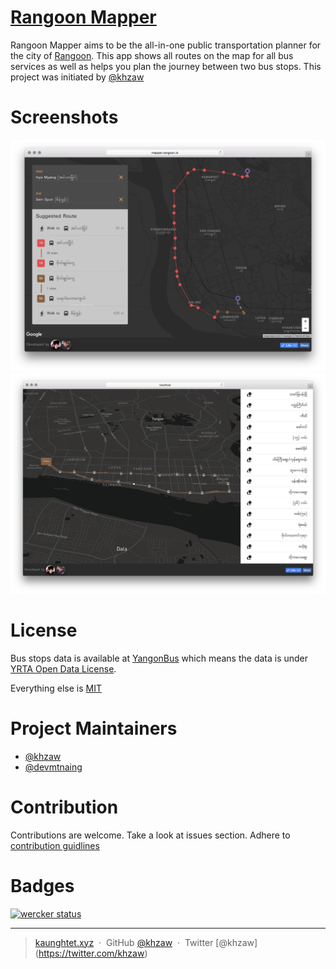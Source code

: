 # [Rangoon Mapper](http://mapper.rangoon.io)

Rangoon Mapper aims to be the all-in-one public transportation planner for the city of [Rangoon](https://en.wikipedia.org/wiki/Yangon). This app shows all routes on the map for all bus services as well as helps you plan the journey between two bus stops. This project was initiated by [@khzaw](https://github.com/khzaw)



# Screenshots

![Screenshot1](.github/Screenshot1.png)
![Screenshot2](.github/Screenshot2.png)

# License
Bus stops data is available at [YangonBus](http://www.yangonbus.com) which means the data is under [YRTA Open Data License](http://data.yangonbus.com/license.html). 

Everything else is [MIT](http://cheeaun.mit-license.org/)

# Project Maintainers

* [@khzaw](https://github.com/khzaw)
* [@devmtnaing](https://github.com/devmtnaing)


# Contribution

Contributions are welcome. Take a look at issues section. Adhere to [contribution guidlines](./CONTRIBUTING.md)


# Badges

[![wercker status](https://app.wercker.com/status/5b4c440f7d962df475ac1ba9a5c96620/s/ "wercker status")](https://app.wercker.com/project/byKey/5b4c440f7d962df475ac1ba9a5c96620)

---
> [kaunghtet.xyz](http://kaunghtet.xyz) &nbsp;&middot;&nbsp;
> GitHub [@khzaw](https://github.com/khzaw) &nbsp;&middot;&nbsp;
> Twitter [@khzaw] (https://twitter.com/khzaw)